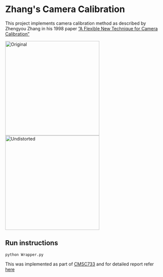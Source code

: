 # Zhang's Camera Calibration
This project implements camera calibration method as described by Zhengyou Zhang in his 1998 paper [”A Flexible New Technique for Camera Calibration”](https://www.microsoft.com/en-us/research/wp-content/uploads/2016/02/tr98-71.pdf)

<img src="results/input/7.png"  alt="Original" width="300"/> <img src="results/new_undistored/result7.png" alt="Undistorted" width="300"/>
## Run instructions

```
python Wrapper.py
```

This was implemented as part of [CMSC733](https://cmsc733.github.io/2022/hw/hw1/) and for detailed report refer [here](https://github.com/naitri/camera-calibration/blob/main/Report.pdf)
